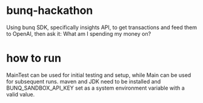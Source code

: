 # bunq-hackathon
Using bunq SDK, specifically insights API, to get transactions and feed them to OpenAI, then ask it:
What am I spending my money on?

# how to run
MainTest can be used for initial testing and setup, while Main can be used for subsequent runs.
maven and JDK need to be installed and BUNQ_SANDBOX_API_KEY set as a system environment variable with a valid value.
